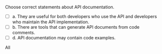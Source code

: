 <panel header="{{ icon_Q_A }} Statements about API documentation">
<question>

Choose correct statements about API documentation.

- [ ] a. They are useful for both developers who use the API and developers who maintain the API implementation.
- [ ] b. There are tools that can generate API documents from code comments.
- [ ] d. API documentation may contain code examples.

<div slot="answer">

All

</div>
</question>
</panel>
